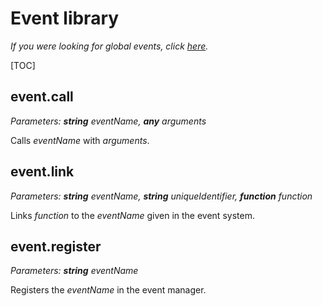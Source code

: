 # Event library

*If you were looking for global events, click [here](../events.md).*

[TOC]

## event.call

*Parameters: **string** eventName, **any** arguments*

Calls *eventName* with *arguments*.

## event.link

*Parameters: **string** eventName, **string** uniqueIdentifier, **function** function*

Links *function* to the *eventName* given in the event system.

## event.register

*Parameters: **string** eventName*

Registers the *eventName* in the event manager.